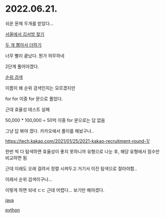 # 2022.06.21.

쉬운 문제 두개를 받았다...

[서울에서 김서방 찾기](https://programmers.co.kr/learn/courses/30/lessons/12919?language=python3)

[두 개 뽑아서 더하기](https://programmers.co.kr/learn/courses/30/lessons/68644)

너무 빨리 끝났다. 뭔가 허무하네

2단계 풀어야겠다.

[순위 검색](https://programmers.co.kr/learn/courses/30/lessons/72412)

이름이 왜 순위 검색인지는 모르겠지만

for for 이중 for 문으로 풀었다.

근데 효율성 테스트 실패

50,000 * 100,000 = 50억 이중 for 문으로는 답 없음

그냥 답 봐야 겠다. 카카오에서 풀이를 해놨구나..

https://tech.kakao.com/2021/01/25/2021-kakao-recruitment-round-1/

한번 씩 다 탐색하면 효율성이 좋지 못하니까 유형으로 나눈 후, 해당 유형에서 점수만 비교하면 됨

근데 이래도 오래 걸려서 정렬 시켜두고 거기서 이진 탐색으로 잘라야함..

이래서 순위 검색이구나...

이렇게 하면 되네 ㄷㄷ 근데 어렵다... 보기만 해야겠다.

[java](https://loosie.tistory.com/265)

[python](https://yensr.tistory.com/30)

